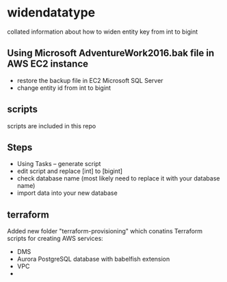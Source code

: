 # widendatatype
collated information about how to widen entity key from int to bigint
## Using Microsoft AdventureWork2016.bak file in AWS EC2 instance
- restore the backup file in EC2 Microsoft SQL Server
- change entity id from int to bigint
## scripts
scripts are included in this repo
## Steps
- Using Tasks – generate script
- edit script and replace [int] to [bigint]
- check database name (most likely need to replace it with your database name)
- import data into your new database
## terraform 
Added new folder "terraform-provisioning" which conatins Terraform scripts for creating AWS services:
- DMS
- Aurora PostgreSQL database with babelfish extension
- VPC
- 

